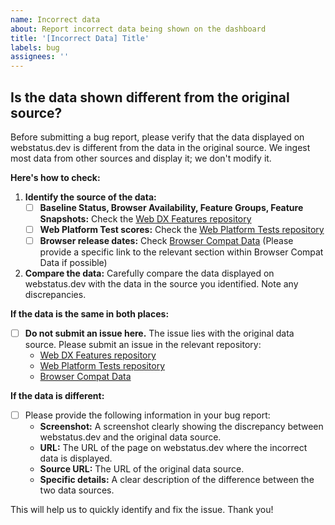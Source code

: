 ```yaml
---
name: Incorrect data
about: Report incorrect data being shown on the dashboard
title: '[Incorrect Data] Title'
labels: bug
assignees: ''
---
```


## Is the data shown different from the original source?

Before submitting a bug report, please verify that the data displayed on
webstatus.dev is different from the data in the original source. We ingest most
data from other sources and display it; we don't modify it.

**Here's how to check:**

1. **Identify the source of the data:**
   - [ ] **Baseline Status, Browser Availability, Feature Groups, Feature Snapshots:**
         Check the [Web DX Features repository](https://github.com/web-platform-dx/web-features)
   - [ ] **Web Platform Test scores:** Check the
         [Web Platform Tests repository](https://github.com/web-platform-tests/wpt)
   - [ ] **Browser release dates:** Check
         [Browser Compat Data](https://github.com/mdn/browser-compat-data)
         (Please provide a specific link to the relevant section within Browser
         Compat Data if possible)

2. **Compare the data:** Carefully compare the data displayed on webstatus.dev
   with the data in the source you identified. Note any discrepancies.

**If the data is the same in both places:**

- [ ] **Do not submit an issue here.** The issue lies with the original data
      source. Please submit an issue in the relevant repository:
  - [Web DX Features repository](https://github.com/web-platform-dx/web-features)
  - [Web Platform Tests repository](https://github.com/web-platform-tests/wpt)
  - [Browser Compat Data](https://github.com/mdn/browser-compat-data)

**If the data is different:**

- [ ] Please provide the following information in your bug report:
  - **Screenshot:** A screenshot clearly showing the discrepancy between
    webstatus.dev and the original data source.
  - **URL:** The URL of the page on webstatus.dev where the incorrect data is
    displayed.
  - **Source URL:** The URL of the original data source.
  - **Specific details:** A clear description of the difference between the two
    data sources.

This will help us to quickly identify and fix the issue. Thank you!
